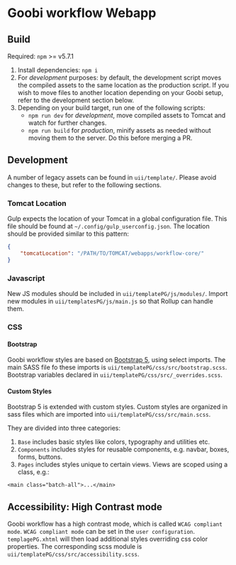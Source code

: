 # Goobi workflow Webapp

## Build

Required: `npm` >= v5.7.1

1. Install dependencies:
  `npm i`
2. For *development* purposes: by default, the development script moves the compiled assets to the same location as the production script. If you wish to move files to another location depending on your Goobi setup, refer to the development section below.
3. Depending on your build target, run one of the following scripts:
   - `npm run dev` for *development*, move compiled assets to Tomcat and watch for further changes.
   - `npm run build` for *production*, minify assets as needed without moving them to the server. Do this before merging a PR.

## Development

A number of legacy assets can be found in `uii/template/`. Please avoid changes to these, but refer to the following sections.

### Tomcat Location

Gulp expects the location of your Tomcat in a global configuration file. This file should be found at `~/.config/gulp_userconfig.json`. The location should be provided similar to this pattern:

```JSON
{
    "tomcatLocation": "/PATH/TO/TOMCAT/webapps/workflow-core/"
}
```

### Javascript

New JS modules should be included in `uii/templatePG/js/modules/`. Import new modules in `uii/templatesPG/js/main.js` so that Rollup can handle them.

### CSS

#### Bootstrap

Goobi workflow styles are based on [Bootstrap 5](https://getbootstrap.com/docs/), using select imports. The main SASS file fo these imports is `uii/templatePG/css/src/bootstrap.scss`. Bootstrap variables declared in `uii/templatePG/css/src/_overrides.scss`.

#### Custom Styles

Bootstrap 5 is extended with custom styles.
Custom styles are organized in sass files which are imported into `uii/templatePG/css/src/main.scss`.

They are divided into three categories:

1. `Base` includes basic styles like colors, typography and utilities etc.
2. `Components` includes styles for reusable components, e.g. navbar, boxes, forms, buttons.
3. `Pages` includes styles unique to certain views. Views are scoped using a class, e.g.:

```xhtml
<main class="batch-all">...</main>
```

## Accessibility: High Contrast mode

Goobi workflow has a high contrast mode, which is called `WCAG compliant mode`. `WCAG compliant mode` can be set in the `user configuration`. `templagePG.xhtml` will then load additional styles overriding css color properties. The corresponding scss module is `uii/templatePG/css/src/accessibility.scss`.
